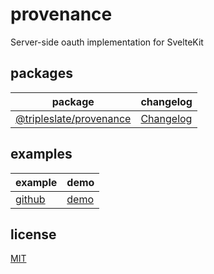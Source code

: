 # provenance

Server-side oauth implementation for SvelteKit

## packages

| package                                        | changelog                                     |
| ---------------------------------------------- | --------------------------------------------- |
| [@tripleslate/provenance](packages/provenance) | [Changelog](packages/provenance/CHANGELOG.md) |

## examples

| example           | demo                                      |
| ----------------- | ----------------------------------------- |
| [github](example) | [demo](https://provenance-phi.vercel.app) |

## license

[MIT](https://github.com/TripleslateSoftware/provenance/blob/master/LICENSE)
